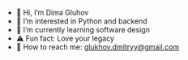 - 👋 Hi, I’m Dima Gluhov
- 🐍 I’m interested in Python and backend
- 🚀 I’m currently learning software design
- ⚠️ Fun fact: Love your legacy 
- 📧 How to reach me: glukhov.dmitryy@gmail.com

<!--
**GluhovDmitry/GluhovDmitry** is a ✨ _special_ ✨ repository because its `README.md` (this file) appears on your GitHub profile.
-->
